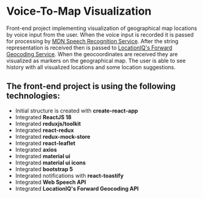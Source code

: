 # Voice-To-Map Visualization

Front-end project implementing visualization of geographical map locations by voice input from the user. When the voice input is recorded it is passed for processing by [MDN Speech Recognition Service](https://developer.mozilla.org/en-US/docs/Web/API/Web_Speech_API). After the string representation is received then is passed to [LocationIQ's Forward Geocoding Service](https://locationiq.com/geocoding). When the geocoordinates are received they are visualized as markers on the geographical map. The user is able to see history with all visualized locations and some location suggestions.

## The front-end project is using the following technologies:

* Initial structure is created with **create-react-app**
* Integrated **ReactJS 18**
* Integrated **reduxjs/toolkit**
* Integrated **react-redux**
* Integrated **redux-mock-store**
* Integrated **react-leaflet**
* Integrated **axios**
* Integrated **material ui**
* Integrated **material ui icons**
* Integrated **bootstrap 5**
* Integrated notifications with **react-toastify**
* Integrated **Web Speech API**
* Integrated **LocationIQ's Forward Geocoding API**
